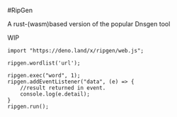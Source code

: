 #RipGen

A rust-(wasm)based version of the popular Dnsgen tool

WIP
```
import "https://deno.land/x/ripgen/web.js";

ripgen.wordlist('url');

ripgen.exec("word", 1);
ripgen.addEventListener("data", (e) => {
	//result returned in event.
	console.log(e.detail);
}
ripgen.run();
```